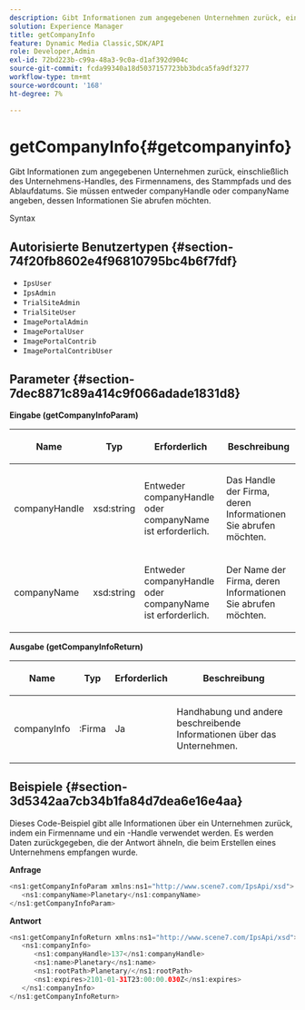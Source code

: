 ```yaml
---
description: Gibt Informationen zum angegebenen Unternehmen zurück, einschließlich des Unternehmens-Handles, des Firmennamens, des Stammpfads und des Ablaufdatums. Sie müssen entweder companyHandle oder companyName angeben, dessen Informationen Sie abrufen möchten.
solution: Experience Manager
title: getCompanyInfo
feature: Dynamic Media Classic,SDK/API
role: Developer,Admin
exl-id: 72bd223b-c99a-48a3-9c0a-d1af392d904c
source-git-commit: fcda99340a18d5037157723bb3bdca5fa9df3277
workflow-type: tm+mt
source-wordcount: '168'
ht-degree: 7%

---
```


# getCompanyInfo{#getcompanyinfo}

Gibt Informationen zum angegebenen Unternehmen zurück, einschließlich des Unternehmens-Handles, des Firmennamens, des Stammpfads und des Ablaufdatums. Sie müssen entweder companyHandle oder companyName angeben, dessen Informationen Sie abrufen möchten.

Syntax

## Autorisierte Benutzertypen {#section-74f20fb8602e4f96810795bc4b6f7fdf}

* `IpsUser`
* `IpsAdmin`
* `TrialSiteAdmin`
* `TrialSiteUser`
* `ImagePortalAdmin`
* `ImagePortalUser`
* `ImagePortalContrib`
* `ImagePortalContribUser`

## Parameter {#section-7dec8871c89a414c9f066adade1831d8}

**Eingabe (getCompanyInfoParam)**

<table id="table_DD2688C9DA9F49C9ABCA24944829B3E5"> 
 <thead> 
  <tr> 
   <th colname="col1" class="entry"> <p>Name </p> </th> 
   <th colname="col2" class="entry"> <p>Typ </p> </th> 
   <th colname="col3" class="entry"> <p>Erforderlich </p> </th> 
   <th colname="col4" class="entry"> <p>Beschreibung </p> </th> 
  </tr> 
 </thead>
 <tbody> 
  <tr> 
   <td colname="col1"> <p><span class="codeph"> <span class="varname"> companyHandle</span> </span> </p> </td> 
   <td colname="col2"> <p><span class="codeph"> xsd:string</span> </p> </td> 
   <td colname="col3"> <p>Entweder <span class="codeph"> <span class="varname"> companyHandle</span> </span> oder <span class="codeph"> <span class="varname"> </span> companyName</span> ist erforderlich. </p> </td> 
   <td colname="col4"> <p>Das Handle der Firma, deren Informationen Sie abrufen möchten. </p> </td> 
  </tr> 
  <tr> 
   <td colname="col1"> <p><span class="codeph"> <span class="varname"> companyName</span> </span> </p> </td> 
   <td colname="col2"> <p><span class="codeph"> xsd:string</span> </p> </td> 
   <td colname="col3"> <p>Entweder <span class="codeph"> <span class="varname"> companyHandle</span> </span> oder <span class="codeph"> <span class="varname"> </span> companyName</span> ist erforderlich. </p> </td> 
   <td colname="col4"> <p>Der Name der Firma, deren Informationen Sie abrufen möchten. </p> </td> 
  </tr> 
 </tbody> 
</table>

**Ausgabe (getCompanyInfoReturn)**

<table id="table_634D4E274BA7494C9C917FD244286F0D"> 
 <thead> 
  <tr> 
   <th colname="col1" class="entry"> <p>Name </p> </th> 
   <th colname="col2" class="entry"> <p>Typ </p> </th> 
   <th colname="col3" class="entry"> <p>Erforderlich </p> </th> 
   <th colname="col4" class="entry"> <p>Beschreibung </p> </th> 
  </tr> 
 </thead>
 <tbody> 
  <tr> 
   <td colname="col1"> <p><span class="codeph"> <span class="varname"> companyInfo</span> </span> </p> </td> 
   <td colname="col2"> <p><span class="codeph">:Firma</span> </p> </td> 
   <td colname="col3"> <p>Ja </p> </td> 
   <td colname="col4"> <p>Handhabung und andere beschreibende Informationen über das Unternehmen. </p> </td> 
  </tr> 
 </tbody> 
</table>

## Beispiele {#section-3d5342aa7cb34b1fa84d7dea6e16e4aa}

Dieses Code-Beispiel gibt alle Informationen über ein Unternehmen zurück, indem ein Firmenname und ein -Handle verwendet werden. Es werden Daten zurückgegeben, die der Antwort ähneln, die beim Erstellen eines Unternehmens empfangen wurde.

**Anfrage**

```java
<ns1:getCompanyInfoParam xmlns:ns1="http://www.scene7.com/IpsApi/xsd">
   <ns1:companyName>Planetary</ns1:companyName>
</ns1:getCompanyInfoParam>
```

**Antwort**

```java
<ns1:getCompanyInfoReturn xmlns:ns1="http://www.scene7.com/IpsApi/xsd">
   <ns1:companyInfo>
      <ns1:companyHandle>137</ns1:companyHandle>
      <ns1:name>Planetary</ns1:name>
      <ns1:rootPath>Planetary/</ns1:rootPath>
      <ns1:expires>2101-01-31T23:00:00.030Z</ns1:expires>
   </ns1:companyInfo>
</ns1:getCompanyInfoReturn>
```
